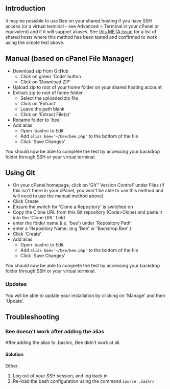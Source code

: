 ## Introduction

It may be possible to use Bee on your shared hosting if you have SSH access (or a virtual terminal - see Advanced > Terminal in your cPanel or equivalent) and if it will support aliases. See [this META issue](https://github.com/backdrop-contrib/bee/issues/154) for a list of shared hosts where this method has been tested and confirmed to work using the simple test above.

## Manual (based on cPanel File Manager)
- Download zip from GitHub
  - Click on green 'Code' button
  - Click on 'Download ZIP'
- Upload zip to root of your home folder on your shared hosting account
- Extract zip to root of home folder
  - Select the uploaded zip file
  - Click on 'Extract'
  - Leave the path blank
  - Click on 'Extract File(s)'
- Rename folder to 'bee'
- Add alias
  - Open .bashrc to Edit
  - Add `alias bee='~/bee/bee.php'` to the bottom of the file
  - Click 'Save Changes'

You should now be able to complete the test by accessing your backdrop folder through SSH or your virtual terminal.

## Using Git

- On your cPanel homepage, click on 'Git&#x2122; Version Control' under Files (if this isn't there in your cPanel, you won't be able to use this method and will need to use the manual method above)
- Click Create
- Ensure the switch for 'Clone a Repository' is switched on
- Copy the Clone URL from this Git repository (Code>Clone) and paste it into the 'Clone URL' field
- enter the folder name (i.e. 'bee') under 'Repository Path'
- enter a 'Repository Name; (e.g 'Bee' or 'Backdrop Bee' )
- Click 'Create'
- Add alias
  - Open .bashrc to Edit
  - Add `alias bee='~/bee/bee.php'` to the bottom of the file
  - Click 'Save Changes'

You should now be able to complete the test by accessing your backdrop folder through SSH or your virtual terminal.

### Updates
You will be able to update your installation by clicking on 'Manage' and then 'Update'.

## Troubleshooting
### Bee doesn't work after adding the alias
After adding the alias to .bashrc, Bee didn't work at all. 
#### Solution
Either:
1. Log out of your SSH session, and log back in
2. Re-load the bash configuration using the command `source .bashrc`